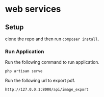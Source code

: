 # web services

## Setup

clone the repo and then run `composer install`.

### Run Application

Run the following command to run application.

```bash
php artisan serve
```
Run the following url to export pdf.


```bash
http://127.0.0.1:8000/api/image_export
```